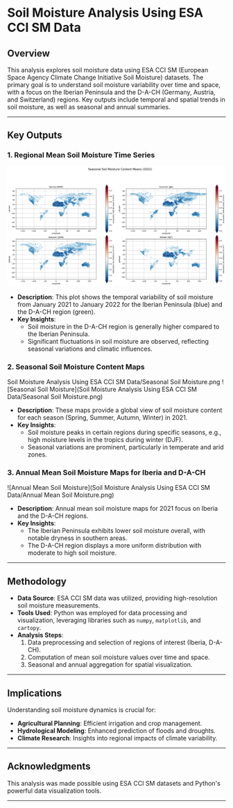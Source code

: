 # Soil Moisture Analysis Using ESA CCI SM Data

## Overview
This analysis explores soil moisture data using ESA CCI SM (European Space Agency Climate Change Initiative Soil Moisture) datasets. The primary goal is to understand soil moisture variability over time and space, with a focus on the Iberian Peninsula and the D-A-CH (Germany, Austria, and Switzerland) regions. Key outputs include temporal and spatial trends in soil moisture, as well as seasonal and annual summaries.

---

## Key Outputs

### 1. Regional Mean Soil Moisture Time Series
![Annual Mean Soil Moisture Time Series](https://github.com/khizerzakir/Spatial-Analysis/blob/a985b2199419af2993b68179f51fa4f4767bd26a/Soil%20Moisture%20Analysis%20Using%20ESA%20CCI%20SM%20Data/Seasonal%20Soil%20Moisture.png)
- **Description**: This plot shows the temporal variability of soil moisture from January 2021 to January 2022 for the Iberian Peninsula (blue) and the D-A-CH region (green).
- **Key Insights**:
  - Soil moisture in the D-A-CH region is generally higher compared to the Iberian Peninsula.
  - Significant fluctuations in soil moisture are observed, reflecting seasonal variations and climatic influences.

### 2. Seasonal Soil Moisture Content Maps
Soil Moisture Analysis Using ESA CCI SM Data/Seasonal Soil Moisture.png
![Seasonal Soil Moisture](Soil Moisture Analysis Using ESA CCI SM Data/Seasonal Soil Moisture.png)
- **Description**: These maps provide a global view of soil moisture content for each season (Spring, Summer, Autumn, Winter) in 2021.
- **Key Insights**:
  - Soil moisture peaks in certain regions during specific seasons, e.g., high moisture levels in the tropics during winter (DJF).
  - Seasonal variations are prominent, particularly in temperate and arid zones.

### 3. Annual Mean Soil Moisture Maps for Iberia and D-A-CH
![Annual Mean Soil Moisture](Soil Moisture Analysis Using ESA CCI SM Data/Annual Mean Soil Moisture.png)
- **Description**: Annual mean soil moisture maps for 2021 focus on Iberia and the D-A-CH regions.
- **Key Insights**:
  - The Iberian Peninsula exhibits lower soil moisture overall, with notable dryness in southern areas.
  - The D-A-CH region displays a more uniform distribution with moderate to high soil moisture.

---

## Methodology
- **Data Source**: ESA CCI SM data was utilized, providing high-resolution soil moisture measurements.
- **Tools Used**: Python was employed for data processing and visualization, leveraging libraries such as `numpy`, `matplotlib`, and `cartopy`.
- **Analysis Steps**:
  1. Data preprocessing and selection of regions of interest (Iberia, D-A-CH).
  2. Computation of mean soil moisture values over time and space.
  3. Seasonal and annual aggregation for spatial visualization.

---

## Implications
Understanding soil moisture dynamics is crucial for:
- **Agricultural Planning**: Efficient irrigation and crop management.
- **Hydrological Modeling**: Enhanced prediction of floods and droughts.
- **Climate Research**: Insights into regional impacts of climate variability.

---

## Acknowledgments
This analysis was made possible using ESA CCI SM datasets and Python's powerful data visualization tools.

---

